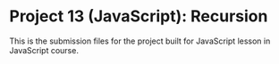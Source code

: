 # Project 13 (JavaScript): Recursion 
This is the submission files for the project built for JavaScript lesson in JavaScript course. 